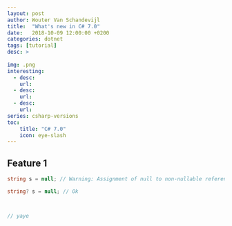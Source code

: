 ```yaml
---
layout: post
author: Wouter Van Schandevijl
title:  "What's new in C# 7.0"
date:   2018-10-09 12:00:00 +0200
categories: dotnet
tags: [tutorial]
desc: >
  
img: .png
interesting:
  - desc: 
    url: 
  - desc: 
    url: 
  - desc: 
    url: 
series: csharp-versions
toc:
    title: "C# 7.0"
    icon: eye-slash
---
```


## Feature 1


```csharp
string s = null; // Warning: Assignment of null to non-nullable reference type

string? s = null; // Ok
```


```csharp

```


```csharp

```


```csharp
// yaye

```
